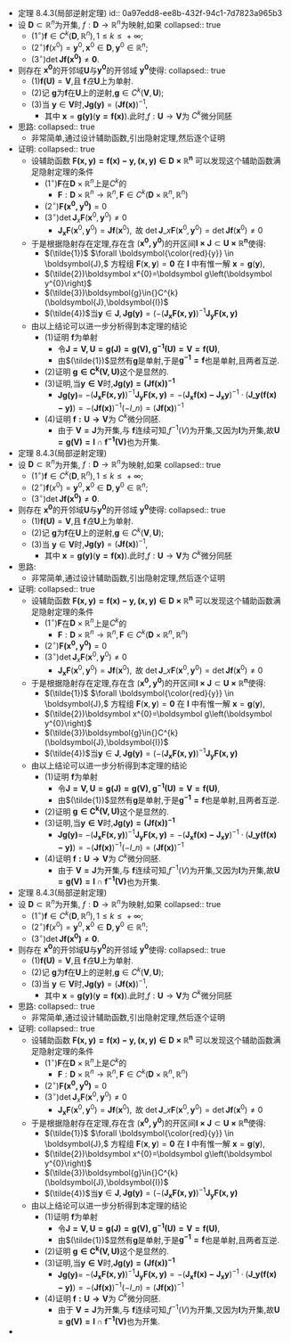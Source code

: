 - 定理 8.4.3(局部逆射定理)
  id:: 0a97edd8-ee8b-432f-94c1-7d7823a965b3
- 设 $\boldsymbol{D}\subset{}\mathbb{R}^{n}$为开集, $f: \boldsymbol{D}\to  \mathbb{R}^{n}$为映射,如果
  collapsed:: true
	- $(\displaystyle1^{\circ{}}) \boldsymbol{f}\in{}C^{k}(\boldsymbol{D},\mathbb{R}^{n}),1\le{}k\le{}+\infty{};$
	- $(2^{\circ{}})\boldsymbol{f}(x^{0})=\boldsymbol{y}^{0},\boldsymbol{x}^{0}\in{}\boldsymbol{D},\boldsymbol{y}^{0}\in \mathbb{R}^{n};$
	- $(3^{\circ{}})\operatorname{det}\boldsymbol{Jf(x^{0})}\ne{\boldsymbol{0}}.$
- 则存在 $\boldsymbol{x^{0}}$的开邻域$\boldsymbol{U}$与$\boldsymbol{y^{0}}$的开邻域 $\boldsymbol{y^{0}}$使得:
  collapsed:: true
	- $(1)\boldsymbol{f(U)}=\boldsymbol{V}$,且 $\boldsymbol{f}在\boldsymbol{U}$上为单射.
	- $\displaystyle{(2)}$记 $\boldsymbol{g}$为$\boldsymbol{f}$在$\boldsymbol{U}$上的逆射,$\boldsymbol{g}\in{}C^{k}(\boldsymbol{V},\boldsymbol{U})$;
	- $(3)$当 $\boldsymbol{y}\in{}\boldsymbol{V}$时,$\boldsymbol{Jg(y)}=(\boldsymbol{Jf(x)})^{-1}$,
		- 其中 $\boldsymbol{x}=\boldsymbol{g(y)}(\boldsymbol{y=f(x)})$.此时,$f: \boldsymbol{U}\to \boldsymbol{V}$为 $C^{k}$微分同胚
- 思路:
  collapsed:: true
	- 非常简单,通过设计辅助函数,引出隐射定理,然后逐个证明
- 证明:
  collapsed:: true
	- 设辅助函数 $\boldsymbol{F(x,y)=f(x)-y,(x,y)\in{}D\times{}\mathbb{R}^{n}}$ 可以发现这个辅助函数满足隐射定理的条件
		- $(1^{\circ{}})\boldsymbol{F}$在$\boldsymbol{D}\times{}\mathbb{R}^{n}$上是$C^{k}$的
			- $\boldsymbol{F}:\boldsymbol{D}\times{}\mathbb{R}^{n} \to \mathbb{R}^{n},\boldsymbol{F}\in{}C^{k}(\boldsymbol{D}\times{}\mathbb{R}^{n},\mathbb{R}^{n})$
		- $(2^{\circ{}})\boldsymbol{F(x^{0},y^{0})}=0$
		- $\left(3^{\circ}\right)\operatorname{det} \boldsymbol{J}_{x} \boldsymbol{F}\left(\boldsymbol{x}^{0}, \boldsymbol{y}^{0}\right)\neq 0$
			- $\boldsymbol{J_{x}} \boldsymbol{F}\left(\boldsymbol{x}^{0}, \boldsymbol{y}^{0}\right)=\boldsymbol{J} \boldsymbol{f}\left(\boldsymbol{x}^{0}\right), \text { 故 } \operatorname{det} \boldsymbol{J}\_{x} \boldsymbol{F}\left(\boldsymbol{x}^{0}, \boldsymbol{y}^{0}\right)=\operatorname{det} \boldsymbol{J} \boldsymbol{f}\left(\boldsymbol{x}^{0}\right) \neq 0$
	- 于是根据隐射存在定理,存在含 $(\boldsymbol{x^{0},y^{0}})$的开区间$\boldsymbol{I\times{}J}\subset{}\boldsymbol{U\times{}\mathbb{R}^{n}}$使得:
		- $(\tilde{1})$ $\forall \boldsymbol{\color{red}{y}} \in \boldsymbol{J},$ 方程组 $\boldsymbol{F}(\boldsymbol{x}, \boldsymbol{y})=\boldsymbol{0}$ 在 $\boldsymbol{I}$ 中有惟一解 $\boldsymbol{x}=\boldsymbol{g}(\boldsymbol{y}),$
		- $(\tilde{2})\boldsymbol x^{0}=\boldsymbol g\left(\boldsymbol y^{0}\right)$
		- $(\tilde{3})\boldsymbol{g}\in{}C^{k}(\boldsymbol{J},\boldsymbol{I})$
		- $(\tilde{4})$当$\boldsymbol{y}\in{}\boldsymbol{J},\boldsymbol{Jg(y)}=(-(\boldsymbol{J_{x}F(x,y)})^{-1}\boldsymbol{J_{y}F(x,y)}$
	- 由以上结论可以进一步分析得到本定理的结论
		- $(1)$证明 $\boldsymbol{f}$为单射
			- 令$\boldsymbol{J=V,U=g(J)=g(V),g^{-1}(U)=V=f(U)}$,
			- 由$(\tilde{1})$显然有$\boldsymbol{g}$是单射,于是$\boldsymbol{g^{-1}=f}$也是单射,且两者互逆.
		- $(2)$证明 $\boldsymbol{g\in{}C^{k}(V,U)}$这个是显然的.
		- $(3)$证明,当$\boldsymbol{y\in{}V}$时,$\boldsymbol{Jg(y)=(Jf(x))^{-1}}$
			- $\boldsymbol{Jg(y)}=$ $-(\boldsymbol{J_{x}F(x,y)})^{-1}\boldsymbol{J_{y}F(x,y)}=-(\boldsymbol{J_{x}f(x)-J_{x}y})^{-1}\cdot(\boldsymbol{J\_{y}(f(x)-y)})=-(\boldsymbol{Jf(x)})^{-1}(-I\_{n})=(\boldsymbol{Jf(x)})^{-1}$
		- $(4)$证明 $\boldsymbol{f:U \to V }$为 $C^{k}$微分同胚.
			- 由于 $\boldsymbol{V=J}$为开集,与 $\boldsymbol{f}$连续可知,$f^{-1}(V)$为开集,又因为$\boldsymbol{I}$为开集,故$\boldsymbol{U=g(V)=I\cap f^{-1}(V)}$也为开集.
- 定理 8.4.3(局部逆射定理)
- 设 $\boldsymbol{D}\subset{}\mathbb{R}^{n}$为开集, $f: \boldsymbol{D}\to  \mathbb{R}^{n}$为映射,如果
  collapsed:: true
	- $(\displaystyle1^{\circ{}}) \boldsymbol{f}\in{}C^{k}(\boldsymbol{D},\mathbb{R}^{n}),1\le{}k\le{}+\infty{};$
	- $(2^{\circ{}})\boldsymbol{f}(x^{0})=\boldsymbol{y}^{0},\boldsymbol{x}^{0}\in{}\boldsymbol{D},\boldsymbol{y}^{0}\in \mathbb{R}^{n};$
	- $(3^{\circ{}})\operatorname{det}\boldsymbol{Jf(x^{0})}\ne{\boldsymbol{0}}.$
- 则存在 $\boldsymbol{x^{0}}$的开邻域$\boldsymbol{U}$与$\boldsymbol{y^{0}}$的开邻域 $\boldsymbol{y^{0}}$使得:
  collapsed:: true
	- $(1)\boldsymbol{f(U)}=\boldsymbol{V}$,且 $\boldsymbol{f}在\boldsymbol{U}$上为单射.
	- $\displaystyle{(2)}$记 $\boldsymbol{g}$为$\boldsymbol{f}$在$\boldsymbol{U}$上的逆射,$\boldsymbol{g}\in{}C^{k}(\boldsymbol{V},\boldsymbol{U})$;
	- $(3)$当 $\boldsymbol{y}\in{}\boldsymbol{V}$时,$\boldsymbol{Jg(y)}=(\boldsymbol{Jf(x)})^{-1}$,
		- 其中 $\boldsymbol{x}=\boldsymbol{g(y)}(\boldsymbol{y=f(x)})$.此时,$f: \boldsymbol{U}\to \boldsymbol{V}$为 $C^{k}$微分同胚
- 思路:
	- 非常简单,通过设计辅助函数,引出隐射定理,然后逐个证明
- 证明:
  collapsed:: true
	- 设辅助函数 $\boldsymbol{F(x,y)=f(x)-y,(x,y)\in{}D\times{}\mathbb{R}^{n}}$ 可以发现这个辅助函数满足隐射定理的条件
		- $(1^{\circ{}})\boldsymbol{F}$在$\boldsymbol{D}\times{}\mathbb{R}^{n}$上是$C^{k}$的
			- $\boldsymbol{F}:\boldsymbol{D}\times{}\mathbb{R}^{n} \to \mathbb{R}^{n},\boldsymbol{F}\in{}C^{k}(\boldsymbol{D}\times{}\mathbb{R}^{n},\mathbb{R}^{n})$
		- $(2^{\circ{}})\boldsymbol{F(x^{0},y^{0})}=0$
		- $\left(3^{\circ}\right)\operatorname{det} \boldsymbol{J}_{x} \boldsymbol{F}\left(\boldsymbol{x}^{0}, \boldsymbol{y}^{0}\right)\neq 0$
			- $\boldsymbol{J_{x}} \boldsymbol{F}\left(\boldsymbol{x}^{0}, \boldsymbol{y}^{0}\right)=\boldsymbol{J} \boldsymbol{f}\left(\boldsymbol{x}^{0}\right), \text { 故 } \operatorname{det} \boldsymbol{J}\_{x} \boldsymbol{F}\left(\boldsymbol{x}^{0}, \boldsymbol{y}^{0}\right)=\operatorname{det} \boldsymbol{J} \boldsymbol{f}\left(\boldsymbol{x}^{0}\right) \neq 0$
	- 于是根据隐射存在定理,存在含 $(\boldsymbol{x^{0},y^{0}})$的开区间$\boldsymbol{I\times{}J}\subset{}\boldsymbol{U\times{}\mathbb{R}^{n}}$使得:
		- $(\tilde{1})$ $\forall \boldsymbol{\color{red}{y}} \in \boldsymbol{J},$ 方程组 $\boldsymbol{F}(\boldsymbol{x}, \boldsymbol{y})=\boldsymbol{0}$ 在 $\boldsymbol{I}$ 中有惟一解 $\boldsymbol{x}=\boldsymbol{g}(\boldsymbol{y}),$
		- $(\tilde{2})\boldsymbol x^{0}=\boldsymbol g\left(\boldsymbol y^{0}\right)$
		- $(\tilde{3})\boldsymbol{g}\in{}C^{k}(\boldsymbol{J},\boldsymbol{I})$
		- $(\tilde{4})$当$\boldsymbol{y}\in{}\boldsymbol{J},\boldsymbol{Jg(y)}=(-(\boldsymbol{J_{x}F(x,y)})^{-1}\boldsymbol{J_{y}F(x,y)}$
	- 由以上结论可以进一步分析得到本定理的结论
		- $(1)$证明 $\boldsymbol{f}$为单射
			- 令$\boldsymbol{J=V,U=g(J)=g(V),g^{-1}(U)=V=f(U)}$,
			- 由$(\tilde{1})$显然有$\boldsymbol{g}$是单射,于是$\boldsymbol{g^{-1}=f}$也是单射,且两者互逆.
		- $(2)$证明 $\boldsymbol{g\in{}C^{k}(V,U)}$这个是显然的.
		- $(3)$证明,当$\boldsymbol{y\in{}V}$时,$\boldsymbol{Jg(y)=(Jf(x))^{-1}}$
			- $\boldsymbol{Jg(y)}=$ $-(\boldsymbol{J_{x}F(x,y)})^{-1}\boldsymbol{J_{y}F(x,y)}=-(\boldsymbol{J_{x}f(x)-J_{x}y})^{-1}\cdot(\boldsymbol{J\_{y}(f(x)-y)})=-(\boldsymbol{Jf(x)})^{-1}(-I\_{n})=(\boldsymbol{Jf(x)})^{-1}$
		- $(4)$证明 $\boldsymbol{f:U \to V }$为 $C^{k}$微分同胚.
			- 由于 $\boldsymbol{V=J}$为开集,与 $\boldsymbol{f}$连续可知,$f^{-1}(V)$为开集,又因为$\boldsymbol{I}$为开集,故$\boldsymbol{U=g(V)=I\cap f^{-1}(V)}$也为开集.
- 定理 8.4.3(局部逆射定理)
- 设 $\boldsymbol{D}\subset{}\mathbb{R}^{n}$为开集, $f: \boldsymbol{D}\to  \mathbb{R}^{n}$为映射,如果
  collapsed:: true
	- $(\displaystyle1^{\circ{}}) \boldsymbol{f}\in{}C^{k}(\boldsymbol{D},\mathbb{R}^{n}),1\le{}k\le{}+\infty{};$
	- $(2^{\circ{}})\boldsymbol{f}(x^{0})=\boldsymbol{y}^{0},\boldsymbol{x}^{0}\in{}\boldsymbol{D},\boldsymbol{y}^{0}\in \mathbb{R}^{n};$
	- $(3^{\circ{}})\operatorname{det}\boldsymbol{Jf(x^{0})}\ne{\boldsymbol{0}}.$
- 则存在 $\boldsymbol{x^{0}}$的开邻域$\boldsymbol{U}$与$\boldsymbol{y^{0}}$的开邻域 $\boldsymbol{y^{0}}$使得:
  collapsed:: true
	- $(1)\boldsymbol{f(U)}=\boldsymbol{V}$,且 $\boldsymbol{f}在\boldsymbol{U}$上为单射.
	- $\displaystyle{(2)}$记 $\boldsymbol{g}$为$\boldsymbol{f}$在$\boldsymbol{U}$上的逆射,$\boldsymbol{g}\in{}C^{k}(\boldsymbol{V},\boldsymbol{U})$;
	- $(3)$当 $\boldsymbol{y}\in{}\boldsymbol{V}$时,$\boldsymbol{Jg(y)}=(\boldsymbol{Jf(x)})^{-1}$,
		- 其中 $\boldsymbol{x}=\boldsymbol{g(y)}(\boldsymbol{y=f(x)})$.此时,$f: \boldsymbol{U}\to \boldsymbol{V}$为 $C^{k}$微分同胚
- 思路:
  collapsed:: true
	- 非常简单,通过设计辅助函数,引出隐射定理,然后逐个证明
- 证明:
  collapsed:: true
	- 设辅助函数 $\boldsymbol{F(x,y)=f(x)-y,(x,y)\in{}D\times{}\mathbb{R}^{n}}$ 可以发现这个辅助函数满足隐射定理的条件
		- $(1^{\circ{}})\boldsymbol{F}$在$\boldsymbol{D}\times{}\mathbb{R}^{n}$上是$C^{k}$的
			- $\boldsymbol{F}:\boldsymbol{D}\times{}\mathbb{R}^{n} \to \mathbb{R}^{n},\boldsymbol{F}\in{}C^{k}(\boldsymbol{D}\times{}\mathbb{R}^{n},\mathbb{R}^{n})$
		- $(2^{\circ{}})\boldsymbol{F(x^{0},y^{0})}=0$
		- $\left(3^{\circ}\right)\operatorname{det} \boldsymbol{J}_{x} \boldsymbol{F}\left(\boldsymbol{x}^{0}, \boldsymbol{y}^{0}\right)\neq 0$
			- $\boldsymbol{J_{x}} \boldsymbol{F}\left(\boldsymbol{x}^{0}, \boldsymbol{y}^{0}\right)=\boldsymbol{J} \boldsymbol{f}\left(\boldsymbol{x}^{0}\right), \text { 故 } \operatorname{det} \boldsymbol{J}\_{x} \boldsymbol{F}\left(\boldsymbol{x}^{0}, \boldsymbol{y}^{0}\right)=\operatorname{det} \boldsymbol{J} \boldsymbol{f}\left(\boldsymbol{x}^{0}\right) \neq 0$
	- 于是根据隐射存在定理,存在含 $(\boldsymbol{x^{0},y^{0}})$的开区间$\boldsymbol{I\times{}J}\subset{}\boldsymbol{U\times{}\mathbb{R}^{n}}$使得:
		- $(\tilde{1})$ $\forall \boldsymbol{\color{red}{y}} \in \boldsymbol{J},$ 方程组 $\boldsymbol{F}(\boldsymbol{x}, \boldsymbol{y})=\boldsymbol{0}$ 在 $\boldsymbol{I}$ 中有惟一解 $\boldsymbol{x}=\boldsymbol{g}(\boldsymbol{y}),$
		- $(\tilde{2})\boldsymbol x^{0}=\boldsymbol g\left(\boldsymbol y^{0}\right)$
		- $(\tilde{3})\boldsymbol{g}\in{}C^{k}(\boldsymbol{J},\boldsymbol{I})$
		- $(\tilde{4})$当$\boldsymbol{y}\in{}\boldsymbol{J},\boldsymbol{Jg(y)}=(-(\boldsymbol{J_{x}F(x,y)})^{-1}\boldsymbol{J_{y}F(x,y)}$
	- 由以上结论可以进一步分析得到本定理的结论
		- $(1)$证明 $\boldsymbol{f}$为单射
			- 令$\boldsymbol{J=V,U=g(J)=g(V),g^{-1}(U)=V=f(U)}$,
			- 由$(\tilde{1})$显然有$\boldsymbol{g}$是单射,于是$\boldsymbol{g^{-1}=f}$也是单射,且两者互逆.
		- $(2)$证明 $\boldsymbol{g\in{}C^{k}(V,U)}$这个是显然的.
		- $(3)$证明,当$\boldsymbol{y\in{}V}$时,$\boldsymbol{Jg(y)=(Jf(x))^{-1}}$
			- $\boldsymbol{Jg(y)}=$ $-(\boldsymbol{J_{x}F(x,y)})^{-1}\boldsymbol{J_{y}F(x,y)}=-(\boldsymbol{J_{x}f(x)-J_{x}y})^{-1}\cdot(\boldsymbol{J\_{y}(f(x)-y)})=-(\boldsymbol{Jf(x)})^{-1}(-I\_{n})=(\boldsymbol{Jf(x)})^{-1}$
		- $(4)$证明 $\boldsymbol{f:U \to V }$为 $C^{k}$微分同胚.
			- 由于 $\boldsymbol{V=J}$为开集,与 $\boldsymbol{f}$连续可知,$f^{-1}(V)$为开集,又因为$\boldsymbol{I}$为开集,故$\boldsymbol{U=g(V)=I\cap f^{-1}(V)}$也为开集.
-